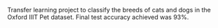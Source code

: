 Transfer learning project to classify the breeds of cats and dogs in the Oxford IIIT Pet dataset. Final test accuracy achieved was 93%.
